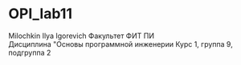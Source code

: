 # OPI_lab11
Milochkin
Ilya
Igorevich
Факультет ФИТ
ПИ  
Дисциплина "Основы программной инженерии
Курс 1, группа 9, подгруппа 2

